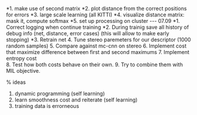 *1. make use of second matrix
*2. plot distance from the correct positions for errors
*3. large scale learning (all KITTI)
*4. visualize distance matrix: mask it, compute softmax
*5. set up processing on cluster
--- 07.09
*1. Correct logging when continue training 
*2. During trainig save all history of debug info (net, distance, error cases)
   (this will allow to make early stopping)
*3. Retrain net
4. Tune stereo paremeters for our descriptor (1000 random samples)
5. Compare against mc-cnn on stereo
6. Implement cost that maximize difference between first and second maximums
7. Implement entropy cost  
8. Test how both costs behave on their own.
9. Try to combine them with MIL objective.
   
   
% ideas
1. dynamic programming (self learning)
2. learn smoothness cost and reiterate (self learning)
3. training data is errorneous


  
